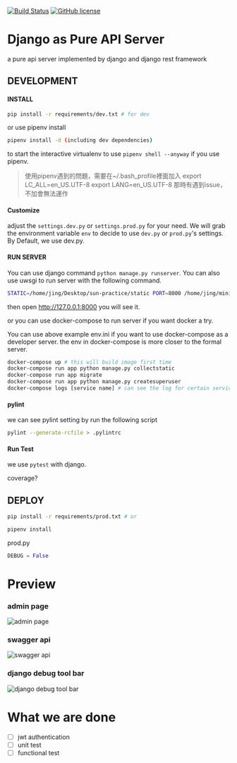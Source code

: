 [![Build Status](https://travis-ci.org/sillygod/django-as-pure-api-server.svg?branch=master)](https://travis-ci.org/sillygod/django-as-pure-api-server)
[![GitHub license](https://img.shields.io/github/license/sillygod/django-as-pure-api-server.svg)](https://github.com/sillygod/django-as-pure-api-server/blob/master/LICENSE)  

# Django as Pure API Server

a pure api server implemented by django and django rest framework


## DEVELOPMENT

#### INSTALL

```sh
pip install -r requirements/dev.txt # for dev 

```

or use pipenv install

```sh
pipenv install -d (including dev dependencies)
```

to start the interactive virtualenv to use `pipenv shell --anyway` if you use pipenv.


> 使用pipenv遇到的問題，需要在~/.bash_profile裡面加入
> export LC_ALL=en_US.UTF-8
> export LANG=en_US.UTF-8
> 那時有遇到issue，不加會無法運作

#### Customize

adjust the `settings.dev.py` or `settings.prod.py` for your need. We will grab the environment variable `env` to decide to use `dev.py` or `prod.py`'s settings. By Default, we use dev.py.

#### RUN SERVER

You can use django command `python manage.py runserver`. You can also use uwsgi to run server with the following command.

```sh
STATIC=/home/jing/Desktop/sun-practice/static PORT=8000 /home/jing/miniconda2/envs/sun/bin/uwsgi --ini core/wsgi/uwsgi.ini
```

then open http://127.0.0.1:8000 you will see it.

or you can use docker-compose to run server if you want docker a try.

You can use above example env.ini if you want to use docker-compose as a developer server. the env in docker-compose is more closer to the formal server.


```sh
docker-compose up # this will build image first time
docker-compose run app python manage.py collectstatic
docker-compose run app migrate
docker-compose run app python manage.py createsuperuser
docker-compose logs [service name] # can see the log for certain service
```

#### pylint

we can see pylint setting by run the following script

```sh
pylint --generate-rcfile > .pylintrc
```


#### Run Test

we use `pytest` with django.

coverage?

## DEPLOY


```sh
pip install -r requirements/prod.txt # or

pipenv install
```

prod.py

```py
DEBUG = False
```

# Preview

### admin page

![admin page](https://i.imgur.com/mzHUSoM.png)

### swagger api

![swagger api](https://i.imgur.com/R1XrVY3.png)

### django debug tool bar

![django debug tool bar](https://i.imgur.com/0T4DNAn.png)

# What we are done

 - [ ] jwt authentication
 - [ ] unit test
 - [ ] functional test
